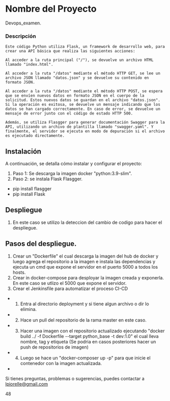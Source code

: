 # Nombre del Proyecto

Devops_examen.

### Descripción

    Este código Python utiliza Flask, un framework de desarrollo web, para crear una API básica que realiza las siguientes acciones:

    Al acceder a la ruta principal ("/"), se devuelve un archivo HTML llamado "index.html".

    Al acceder a la ruta "/datos" mediante el método HTTP GET, se lee un archivo JSON llamado "datos.json" y se devuelve su contenido en formato JSON.

    Al acceder a la ruta "/datos" mediante el método HTTP POST, se espera que se envíen nuevos datos en formato JSON en el cuerpo de la solicitud. Estos nuevos datos se guardan en el archivo "datos.json". Si la operación es exitosa, se devuelve un mensaje indicando que los datos se han cargado correctamente. En caso de error, se devuelve un mensaje de error junto con el código de estado HTTP 500.

    Además, se utiliza Flasgger para generar documentación Swagger para la API, utilizando un archivo de plantilla llamado "swagger.yaml". Y finalmente, el servidor se ejecuta en modo de depuración si el archivo es ejecutado directamente.

## Instalación


A continuación, se detalla cómo instalar y configurar el proyecto:

1. Paso 1: Se descarga la imagen docker "python:3.9-slim".
2. Paso 2: se instala Flask Flasgger.
- pip install flasgger
- pip install Flask

## Despliegue

1. En este caso se utilizo la deteccion del cambio de codigo para hacer el despliegue.

## Pasos del despliegue.

1. Crear un "Dockerfile" el cual descarga la imagen del hub de docker y luego agrega el repositorio  a la imagen e instala las dependencias y ejecuta un cmd que expone el servidor en el puerto 5000 a todos los hosts.
2. Crear in docker-compose para desployar la imagen creada y exponerla. En este caso se utlizo el 5000 que expone el servidor.
3. Crear el Jenkinsfile para automatizar el proceso CI-CD
 -  1. Entra al directorio deployment y si tiene algun archivo o dir lo elimina.
 -  2. Hace un pull del repositorio de la rama master en este caso.
 -  3. Hacer una imagen con el repositorio actualizado ejecutando "docker build ../ -f Dockerfile --target python_base -t dev:1.0"
       el cual lleva nombre, tag y etiqueta (Se podria en casos posteriores hacer un push de repositorios de imagen)
 -  4. Luego se hace un "docker-composer up -p" para que inicie el contenedor con la imagen actualizada. 
 - 

Si tienes preguntas, problemas o sugerencias, puedes contactar a [lpiorelle@gmail.com](mailto:lpiorelle@gmail.com)

48
